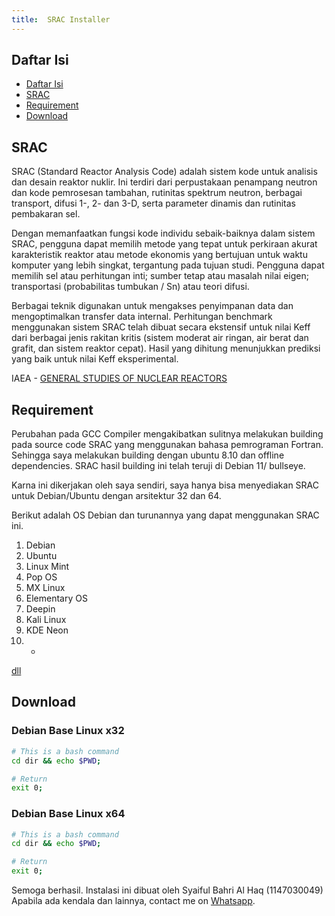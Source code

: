 ```yaml
---
title:  SRAC Installer
---
```


## Daftar Isi

- [Daftar Isi](#daftar-isi)
- [SRAC](#srac)
- [Requirement](#requirement)
- [Download](#download)

## SRAC

SRAC (Standard Reactor Analysis Code) adalah sistem kode untuk analisis dan desain reaktor nuklir. Ini terdiri dari perpustakaan penampang neutron dan kode pemrosesan tambahan, rutinitas spektrum neutron, berbagai transport, difusi 1-, 2- dan 3-D, serta parameter dinamis dan rutinitas pembakaran sel. 

Dengan memanfaatkan fungsi kode individu sebaik-baiknya dalam sistem SRAC, pengguna dapat memilih metode yang tepat untuk perkiraan akurat karakteristik reaktor atau metode ekonomis yang bertujuan untuk waktu komputer yang lebih singkat, tergantung pada tujuan studi. 
Pengguna dapat memilih sel atau perhitungan inti; sumber tetap atau masalah nilai eigen; transportasi (probabilitas tumbukan / Sn) atau teori difusi. 

Berbagai teknik digunakan untuk mengakses penyimpanan data dan mengoptimalkan transfer data internal. Perhitungan benchmark menggunakan sistem SRAC telah dibuat secara ekstensif untuk nilai Keff dari berbagai jenis rakitan kritis (sistem moderat air ringan, air berat dan grafit, dan sistem reaktor cepat). Hasil yang dihitung menunjukkan prediksi yang baik untuk nilai Keff eksperimental.

IAEA - [GENERAL STUDIES OF NUCLEAR REACTORS](https://inis.iaea.org/search/search.aspx?orig_q=primarysubject:%22GENERAL%20STUDIES%20OF%20NUCLEAR%20REACTORS%20(E2100)%22)

## Requirement

Perubahan pada GCC Compiler mengakibatkan sulitnya melakukan building pada source code SRAC yang menggunakan bahasa pemrograman Fortran. Sehingga saya melakukan building dengan ubuntu 8.10 dan offline dependencies. SRAC hasil building ini telah teruji di Debian 11/ bullseye.

Karna ini dikerjakan oleh saya sendiri, saya hanya bisa menyediakan SRAC untuk Debian/Ubuntu dengan arsitektur 32 dan 64.

Berikut adalah OS Debian dan turunannya yang dapat menggunakan SRAC ini.

1. Debian
2. Ubuntu
3. Linux Mint
4. Pop OS
5. MX Linux
6. Elementary OS
7. Deepin
8. Kali Linux
9. KDE Neon
10. -
[dll](https://distrowatch.com/search.php?basedon=Debian) 

## Download

### Debian Base Linux x32

```bash
# This is a bash command
cd dir && echo $PWD;

# Return
exit 0;
```

### Debian Base Linux x64

```bash
# This is a bash command
cd dir && echo $PWD;

# Return
exit 0;
```

Semoga berhasil.
Instalasi ini dibuat oleh Syaiful Bahri Al Haq (1147030049)  
Apabila ada kendala dan lainnya, contact me on [Whatsapp](https://wa.me/08999814144).